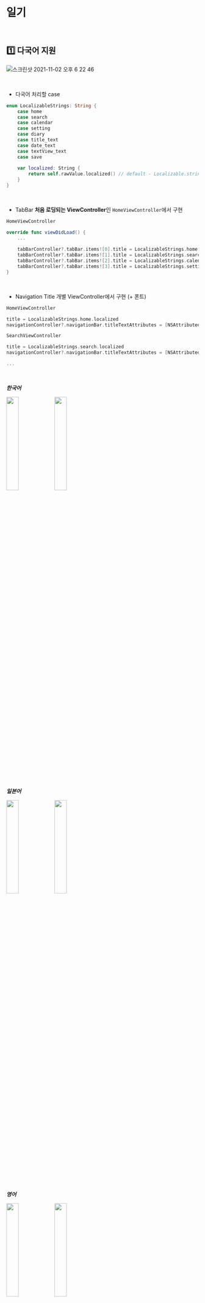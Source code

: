 # 일기

<br />

## 1️⃣ 다국어 지원 

![스크린샷 2021-11-02 오후 6 22 46](https://user-images.githubusercontent.com/93528918/139820369-038475c9-a2e9-4e7b-aebf-e200c96f89e0.png)

<br />

- 다국어 처리할 case

```swift
enum LocalizableStrings: String {
    case home
    case search
    case calendar
    case setting
    case diary
    case title_text
    case date_text
    case textView_text
    case save
    
    var localized: String {
        return self.rawValue.localized() // default - Localizable.strings
    }
}
```

<br />

- TabBar **처음 로딩되는 ViewController**인 `HomeViewController`에서 구현 

```swift
HomeViewController

override func viewDidLoad() {
    ...
    
    tabBarController?.tabBar.items![0].title = LocalizableStrings.home.localized
    tabBarController?.tabBar.items![1].title = LocalizableStrings.search.localized
    tabBarController?.tabBar.items![2].title = LocalizableStrings.calendar.localized
    tabBarController?.tabBar.items![3].title = LocalizableStrings.setting.localized
}
```

<br />

- Navigation Title 
개별 ViewController에서 구현 (+ 폰트) 

```swift
HomeViewController

title = LocalizableStrings.home.localized
navigationController?.navigationBar.titleTextAttributes = [NSAttributedString.Key.font: UIFont().mainDemiBold]

SearchViewController

title = LocalizableStrings.search.localized
navigationController?.navigationBar.titleTextAttributes = [NSAttributedString.Key.font: UIFont().mainDemiBold]

...
```

<br />

***한국어***

<img src = "https://user-images.githubusercontent.com/93528918/139818762-b4f65961-0f21-482f-bd59-e774faf1d459.png" width="25%" height="25%"><img src = "https://user-images.githubusercontent.com/93528918/139818770-c5c6cc11-2d11-44f8-bb3b-1ed9fd9c0292.png" width="25%" height="25%">

<br />

***일본어***

<img src = "https://user-images.githubusercontent.com/93528918/139818786-1c76e721-5ebf-454c-9734-b57eaaba4f9f.png" width="25%" height="25%"><img src = "https://user-images.githubusercontent.com/93528918/139818795-cb334076-8687-47ed-bc8a-412bf71e1541.png" width="25%" height="25%">

<br />

***영어***

<img src = "https://user-images.githubusercontent.com/93528918/139818800-9187c76e-6e2b-4a3e-832f-d2903f7ec908.png" width="25%" height="25%"><img src = "https://user-images.githubusercontent.com/93528918/139818811-c038ce80-a7e0-4410-9646-cc551ce1a19b.png" width="25%" height="25%">


<br />

## 2️⃣ Image

### **이미지 저장**

1. 이미지 저장할 경로 설정: document 폴더

```swift
guard let documentDirectory = FileManager.default.urls(for: .documentDirectory, in: .userDomainMask).first else { return }
```

<br />

2. 이미지 파일 이름 설정, 최종 경로 설정 

`Users/camosss/Library/Developer/ ... /Documents/default.realm`

```swift
let imageURL = documentDirectory.appendingPathComponent(task의 pk값)
```

<br />

3. 이미지 압축

`jpg` 나 `png` 파일로 압축한다.

![스크린샷 2021-11-04 오후 9 35 06](https://user-images.githubusercontent.com/74236080/140314866-163d8adc-d877-43a1-9211-08c915a7dfd4.png)

<br />

4. 이미지 저장
- 파일 존재 여부를 확인
- 기존 경로에 있는 이미지 삭제
- 동일한 경로에 이미지를 저장하게 될 경우 -> 덮어쓰기

<br />

5. 이미지를 document 폴더에 저장

<br />

### **이미지 불러오기**

***document 폴더 경로 -> 이미지 찾기 -> UIImage -> UIImageView***

```swift
func loadImageFromDocumentDirectory(imageName: String) -> UIImage? {
        
    let documentDirectory = FileManager.SearchPathDirectory.documentDirectory
    let userDomainMask = FileManager.SearchPathDomainMask.userDomainMask
    let path = NSSearchPathForDirectoriesInDomains(documentDirectory, userDomainMask, true)
        
    if let directoryPath = path.first {
        let imageURL = URL(fileURLWithPath: directoryPath).appendingPathComponent(imageName)
        return UIImage(contentsOfFile: imageURL.path)
    }
    return nil
}

...

cell.postImageView.image = loadImageFromDocumentDirectory(imageName: "\(row._id).jpg")
```

<br />

### **이미지 삭제**

- 이미지를 저장할 때의 과정에서 이미지를 삭제할때까지와 코드는 같다.

***스와이프로 해당 Cell을 삭제할 때, 이미지를 저장한 폴더에서 먼저 삭제하고 Realm에서 데이터를 삭제한다.***

‼️ 반대로하면 Index 꼬임‼️ 

```swift
try! localRealm.write {
  1. deleteImageFromDocumentDirectory(imageName: "\(row._id).jpg")
  2. localRealm.delete(row)
     tableView.reloadData()
 }
```


<br />


## 3️⃣ UIDatePicker, UIImagePicker


https://user-images.githubusercontent.com/74236080/140070505-2bc01416-c36d-4a90-bb97-9fe89f67552c.mov


<br />


## 4️⃣  백업, 복구

### ✔️ 백업

1. 데이터가 저장된 document 위치 찾기

```swift
func documentDirectoryPath() -> String? {
    let documentDirectory = FileManager.SearchPathDirectory.documentDirectory
    let userDomainMask = FileManager.SearchPathDomainMask.userDomainMask
    let path = NSSearchPathForDirectoriesInDomains(documentDirectory, userDomainMask, true)
        
    if let directoryPath = path.first {
        return directoryPath
    } else {
        return nil
    }
}
```

<br />

2. 백업할 파일 주소(**/default.realm**)를 추가하고, 파일 존재 여부를 확인한 뒤에 URL배열 (백업할 파일에 대한 URL배열) 에 추가한다.

```swift
Users/camosss/Library/Developer/ ... /Documents/default.realm
```

<br />

3. 압축 진행
- `Zip` 프레임워크를 사용해서 백업할 파일 압축을 진행한다.
- `UIActivityViewController`를 통해 백업을 완료한 파일을 공유할 수 있다!

```swift
do {
    // 압축 경로
    let zipFilePath = try Zip.quickZipFiles(urlPaths, fileName: "archive") // Zip
    presentActivityViewController()
} catch {
     print("Something went wrong")
}
```

<br />

![스크린샷 2021-11-04 오후 7 29 45](https://user-images.githubusercontent.com/93528918/140302351-101359ac-b60f-4fd4-b03b-12f1980fd61d.png)



<br />


### ✔️ 복구

- 아이폰의 `파일` 앱을 가져오기 위해 `MobileCoreServices` 임포트
- `UIDocumentPickerViewController`를 delegate로 연결한다.
- 선택한 파일의 경로를 가져와서 압축 해제 (이 과정 또한 파일의 존재 여부를 확인한다.)
- `Zip` 프레임워크의 압축해제 코드

<br />

**destination: 위치, overwrite: 덮어쓰기, progress: 진행상황**

```swift
try Zip.unzipFile(fileURL, destination: documentDirectory, overwrite: true, password: nil,
    progress: { progress in
        // 복구가 완료됨을 알림
    }, fileOutputHandler: { unzippedFile in
        print("unzippedFile \(unzippedFile)")
    })
```

<br />

- 파일이 해당 document에 저장되어있지 않다면, document 폴더에 옮겨준다.

```swift
try FileManager.default.copyItem(at: selectedFileURL, to: sandboxFileURL)
```



---

cf. **SandBox**

> SandBox란 커널 수준에서 강제 적용되는 맥 OS의 접근 제어 기술이다.
> 사용자의 파일앱에 저장하는 방법을 알기전에, 샌드박싱의 개념을 알고가야 한다.

예를 들어, 하나의 폰에서 실행중인 두개의 앱을 실행중이다. 그런데, 하나의 앱에 악성 소프트웨어가 있는데 같은 폰에 있는 다른 앱을 감염시키려 한다. iOS에서는 이 문제를 샌드박싱으로 해결한다.

폰의 모든 앱이 자체 샌드박스 안에 있다고 해보자. 샌드박스는 보호된 환경 그 이상도 아니다. 또는 앱을 위한 작은 감옥으로 생각할 수도 있다.

각 앱에는 앱과 관련된 파일 및 문서를 저장하는 자체 폴더가 있다. 따라서 앱이 데이터를 저장하거나 검색해야 할 때 데이터를 읽고 쓸 수 있다. 해당 문서 폴더에 액세스할 수 있지만, 다른 앱 문서 폴더에 엑세스할 수는 없다.

대신 폰이 iCloud와 동기화되거나 laptop에 연결할 때마다 발생한다. 예를 들어, 폰을 새로 구입하는 경우 iCloud 또는 iTunes와 지속적으로 동기화되기 때문에 문서 폴더에 저장한 모든 데이터는 삭제되지 않는다.

또한, 앱 자체가 운영 체제의 코드에 영향을 줄 수 있음을 의미하기에, 운영 체제에서 보안 데이터를 가져오기 위해악성 앱을 작성할 수 없다. 예를 들어, 테이블쪽으로 폰을 놓으면 방해금지모드로 전환되는 앱, iOS에서는 이것을 구현할 방법이 없다.

<br />


## 5️⃣ DatePicker ToolBar/Alert_ContentView 

- 생성날짜 -> TextField에 ToolBar로 구현

```swift
func handleDatePicker() {
    let date = Date()
    dateTextField.text = DateFormatter.customFormat.string(from: date)
        
    let datePicker = UIDatePicker()
    datePicker.datePickerMode = .date
    datePicker.addTarget(self, action: #selector(datePickerValueChanged(sender:)), for: UIControl.Event.valueChanged)
    datePicker.frame.size = CGSize(width: 0, height: 200)
    dateTextField.inputView = datePicker
        
    configureToolBar()
}
    
func configureToolBar() {
    let toolbar = UIToolbar()
    toolbar.sizeToFit()
        
    let doneBtn = UIBarButtonItem(barButtonSystemItem: .done, target: nil, action: #selector(tapDone))
    toolbar.setItems([doneBtn], animated: true)
        
    dateTextField.inputAccessoryView = toolbar
}
```

<br />

- 등록날짜 -> Button에 Alert형식에 ContentView를 삽입하여 구현

```swift
 let alert = UIAlertController(title: "날짜 선택", message: "날짜를 선택해주세요", preferredStyle: .alert)
        
 guard let contentView = self.storyboard?.instantiateViewController(withIdentifier: "DatePickerViewController") as? DatePickerViewController else { return }
contentView.view.backgroundColor = .white
contentView.preferredContentSize.height = 200
        
alert.setValue(contentView, forKey: "contentViewController")
        
let cancel = UIAlertAction(title: "취소", style: .cancel, handler: nil)
let ok = UIAlertAction(title: "확인", style: .default) { _ in
    let value = DateFormatter.customFormat.string(from: contentView.datePicker.date)
    self.dateButton.setTitle(value, for: .normal)
}
        
   ...

```

https://user-images.githubusercontent.com/74236080/140486668-999e0df2-98c2-4d33-9944-53d043992de3.mov



 
<br />


## 6️⃣ 상세페이지로 전환



https://user-images.githubusercontent.com/74236080/140486649-4e8af315-d364-448a-8c1b-025742096d01.mov










